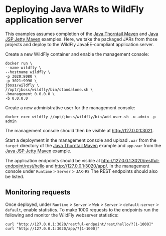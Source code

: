 # Deploying Java WARs to WildFly application server
This examples assumes completion of the [Java Thorntail Maven](../master/thorntail/README.md) and [Java JSP Jetty Maven](../master/maven/README.md) examples.  Here, we take the packaged JARs from those projects and deploy to the WildFly JavaEE-compliant application server.

Create a new WildFly container and enable the management console:
```shell
docker run \
--name wildfly \
--hostname wildfly \
-p 3020:8080 \
-p 3021:9990 \
jboss/wildfly \
//opt/jboss/wildfly/bin/standalone.sh \
-bmanagement 0.0.0.0 \
-b 0.0.0.0
```

Create a new administrative user for the management console:
```shell
docker exec wildfly //opt/jboss/wildfly/bin/add-user.sh -u admin -p admin
```

The management console should then be visible at http://127.0.0.1:3021.

Start a deployment in the management console and upload ```.war``` from the ```target``` directory of the [Java Thorntail Maven](../master/thorntail/README.md) example and ```app.war``` from the [Java JSP Jetty Maven](../master/maven/README.md) example.

The application endpoints should be visible at http://127.0.0.1:3020/restful-endpoint/rest/hello and http://127.0.0.1:3020/app/.
In the management console under ```Runtime``` > ```Server``` > ```JAX-RS``` The REST endpoints should also be listed. 

## Monitoring requests
Once deployed, under ```Runtime``` > ```Server``` > ```Web``` > ```Server``` > ```default-server``` > ```default```, enable statistics.  To make 1000 requests to the endpoints run the following and monitor the WildFly webserver statistics:
```shell
curl "http://127.0.0.1:3020/restful-endpoint/rest/hello/?[1-1000]"
curl "http://127.0.0.1:3020/app/?[1-1000]"
```
